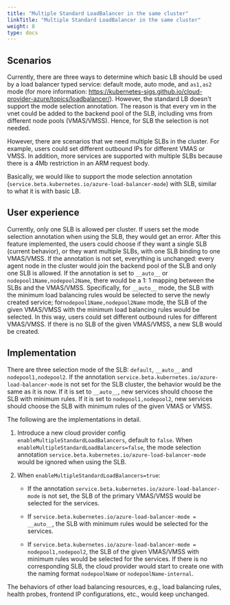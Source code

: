 ```yaml
---
title: "Multiple Standard LoadBalancer in the same cluster"
linkTitle: "Multiple Standard LoadBalancer in the same cluster"
weight: 8
type: docs
---
```


## Scenarios

Currently, there are three ways to determine which basic LB should be used by a load balancer typed service: default mode, auto mode, and `as1,as2` mode (for more information: https://kubernetes-sigs.github.io/cloud-provider-azure/topics/loadbalancer/). However, the standard LB doesn't support the mode selection annotation. The reason is that every vm in the vnet could be added to the backend pool of the SLB, including vms from different node pools (VMAS/VMSS). Hence, for SLB the selection is not needed.

However, there are scenarios that we need multiple SLBs in the cluster. For example, users could set different outbound IPs for different  VMAS or VMSS. In addition, more services are supported with multiple SLBs because there is a 4Mb restriction in an ARM request body.

Basically, we would like to support the mode selection annotation (`service.beta.kubernetes.io/azure-load-balancer-mode`) with SLB, similar to what it is with basic LB.

## User experience

Currently, only one SLB is allowed per cluster. If users set the mode selection annotation when using the SLB, they would get an error. After this feature implemented, the users could choose if they want a single SLB (current behavior), or they want multiple SLBs, with one SLB binding to one VMAS/VMSS. If the annotation is not set, everything is unchanged: every agent node in the cluster would join the backend pool of the SLB and only one SLB is allowed. If the annotation is set to `__auto__` or `nodepool1Name,nodepool2Name`, there would be a 1: 1 mapping between the SLBs and the VMAS/VMSS. Specifically, for `__auto__` mode, the SLB with the minimum load balancing rules would be selected to serve the newly created service; for`nodepool1Name,nodepool2Name` mode, the SLB of the given  VMAS/VMSS with the minimum load balancing rules would be selected. In this way, users could set different outbound rules for different VMAS/VMSS. If there is no SLB of the given VMAS/VMSS, a new SLB would be created.

## Implementation

There are three selection mode of the SLB: `default`, `__auto__` and `nodepool1,nodepool2`. If the annotation `service.beta.kubernetes.io/azure-load-balancer-mode` is not set for the SLB cluster, the behavior would be the same as it is now. If it is set to `__auto__`, new services should choose the SLB with minimum rules. If it is set to `nodepool1,nodepool2`, new services should choose the SLB with minimum rules of the given VMAS or VMSS.

The following are the implementations in detail.

1. Introduce a new cloud provider config `enableMultipleStandardLoadBalancers`, default to `false`. When `enableMultipleStandardLoadBalancers=false`, the mode selection annotation `service.beta.kubernetes.io/azure-load-balancer-mode` would be ignored when using the SLB.

2. When `enableMultipleStandardLoadBalancers=true`:

    - If the annotation `service.beta.kubernetes.io/azure-load-balancer-mode` is not set, the SLB of the primary VMAS/VMSS would be selected for the services.

    - If `service.beta.kubernetes.io/azure-load-balancer-mode = __auto__`, the SLB with minimum rules would be selected for the services.

    - If `service.beta.kubernetes.io/azure-load-balancer-mode = nodepool1,nodepool2`, the SLB of the given VMAS/VMSS with minimum rules would be selected for the services. If there is no corresponding SLB, the cloud provider would start to create one with the naming format `nodepoolName` or `nodepoolName-internal`.

The behaviors of other load balancing resources, e.g., load balancing rules, health probes, frontend IP configurations, etc., would keep unchanged.
